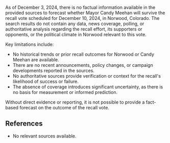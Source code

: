 As of December 3, 2024, there is no factual information available in the provided sources to forecast whether Mayor Candy Meehan will survive the recall vote scheduled for December 10, 2024, in Norwood, Colorado. The search results do not contain any data, news coverage, polling, or authoritative analysis regarding the recall effort, its supporters or opponents, or the political climate in Norwood relevant to this vote.

Key limitations include:
- No historical trends or prior recall outcomes for Norwood or Candy Meehan are available.
- There are no recent announcements, policy changes, or campaign developments reported in the sources.
- No authoritative sources provide verification or context for the recall's likelihood of success or failure.
- The absence of coverage introduces significant uncertainty, as there is no basis for measurement or informed prediction.

Without direct evidence or reporting, it is not possible to provide a fact-based forecast on the outcome of the recall vote.

## References
- No relevant sources available.